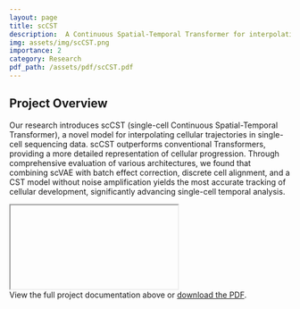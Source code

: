```yaml
---
layout: page
title: scCST
description:  A Continuous Spatial-Temporal Transformer for interpolating cellular trajectories between sampled time points in single-cell sequencing data.
img: assets/img/scCST.png
importance: 2
category: Research
pdf_path: /assets/pdf/scCST.pdf
---
```

## Project Overview

Our research introduces scCST (single-cell Continuous Spatial-Temporal Transformer), a novel model for interpolating cellular trajectories in single-cell sequencing data. scCST outperforms conventional Transformers, providing a more detailed representation of cellular progression. Through comprehensive evaluation of various architectures, we found that combining scVAE with batch effect correction, discrete cell alignment, and a CST model without noise amplification yields the most accurate tracking of cellular development, significantly advancing single-cell temporal analysis.

<div class="row mt-3">
    <div class="col-sm mt-3 mt-md-0">
        <div id="pdf-container" data-pdf-src="{{ page.pdf_path | relative_url }}">
            <iframe id="pdf-viewer"></iframe>
        </div>
    </div>
</div>

<div class="caption">
    View the full project documentation above or <a href="{{ page.pdf_path | relative_url }}" target="_blank">download the PDF</a>.
</div>

<!-- ## External Link -->

<!-- For more information, visit the [project webpage]({{ page.webpage_link }}). -->